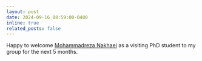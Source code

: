 ```yaml
---
layout: post
date: 2024-09-16 08:59:00-0400
inline: true
related_posts: false
---
```


Happy to welcome [Mohammadreza Nakhaei](https://mohammadrezanakhaei.github.io/) as a visiting PhD student to my group for the next 5 months.
